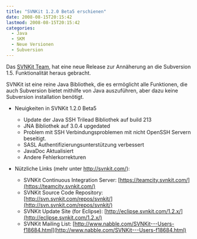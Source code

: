 ```yaml
---
title: "SVNKit 1.2.0 Beta5 erschienen"
date: 2008-08-15T20:15:42
lastmod: 2008-08-15T20:15:42
categories:
  - Java
  - SKM
  - Neue Versionen
  - Subversion
---
```

Das [SVNKit Team](http://www.svnkit.com "SVNKit Team"), hat eine neue Release zur Annäherung an die Subversion 1.5. Funktionalität heraus gebracht.

SVNKit ist eine reine Java Bibliothek, die es ermöglicht alle Funktionen, die auch Subversion bietet mithilfe von Java auszuführen, aber dazu keine Subversion installation benötigt.

+ Neuigkeiten in SVNKit 1.2.0 Beta5
  + Update der Java SSH Trilead Bibliothek auf build 213
  + JNA Bibliothek auf 3.0.4 upgedated
  + Problem mit SSH Verbindungsproblemen mit nicht OpenSSH Servern beseitigt.
  + SASL Authentifizierungsunterstützung verbessert
  + JavaDoc Aktualisiert
  + Andere Fehlerkorrekturen

+ Nützliche Links (mehr unter http://svnkit.com/):
  + SVNKit Continuous Integration Server: [https://teamcity.svnkit.com/](https://teamcity.svnkit.com/)
  + SVNKit Source Code Repository: [http://svn.svnkit.com/repos/svnkit/](http://svn.svnkit.com/repos/svnkit/)
  + SVNKit Update Site (for Eclipse): [http://eclipse.svnkit.com/1.2.x/](http://eclipse.svnkit.com/1.2.x/)
  + SVNKit Mailing List: [http://www.nabble.com/SVNKit---Users-f18684.html](http://www.nabble.com/SVNKit---Users-f18684.html)
